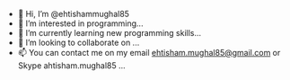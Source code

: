 - 👋 Hi, I’m @ehtishammughal85
- 👀 I’m interested in programming...
- 🌱 I’m currently learning new programming skills...
- 💞️ I’m looking to collaborate on ...
- 📫 You can contact me on my email ehtisham.mughal85@gmail.com or Skype ahtisham.mughal85 ...

<!---
ehtishammughal85/ehtishammughal85 is a ✨ special ✨ repository because its `README.md` (this file) appears on your GitHub profile.
You can click the Preview link to take a look at your changes.
--->
